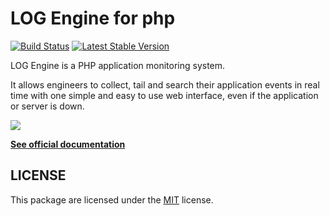 # LOG Engine for php


[![Build Status](https://travis-ci.org/log-engine/logengine-php.svg?branch=master)](https://travis-ci.org/log-engine/logengine-php)
[![Latest Stable Version](https://poser.pugx.org/log-engine/logengine-php/v/stable)](https://packagist.org/packages/log-engine/logengine-php)


LOG Engine is a PHP application monitoring system.

It allows engineers to collect, tail and search their application events in real time 
with one simple and easy to use web interface, even if the application or server is down.

![](<https://app.logengine.dev/images/frontend/screenshot.png>)

**[See official documentation](https://www.logengine.dev/docs/1.0/platforms/php)**

## LICENSE

This package are licensed under the [MIT](LICENSE) license.
